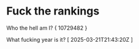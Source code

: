 # Fuck the rankings

Who the hell am I?
{ 10729482 }

What fucking year is it?
[ 2025-03-21T21:43:20Z ]
